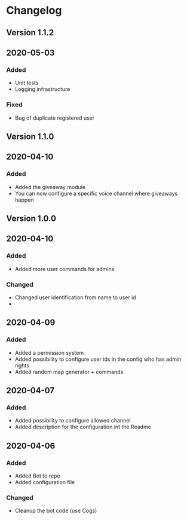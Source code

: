 # Changelog

## Version 1.1.2
## 2020-05-03
### Added
- Unit tests
- Logging infrastructure
### Fixed
- Bug of duplicate registered user

## Version 1.1.0
## 2020-04-10
### Added
- Added the giveaway module 
- You can now configure a specific voice channel where giveaways happen

## Version 1.0.0
## 2020-04-10
### Added
- Added more user commands for admins

### Changed
- Changed user identification from name to user id
- 

## 2020-04-09
### Added
- Added a permission system
- Added possibility to configure user ids in the config who has admin rights
- Added random map generator + commands

## 2020-04-07
### Added
- Added possibility to configure allowed channel
- Added description for the configuration int the Readme

## 2020-04-06
### Added
- Added Bot to repo
- Added configuration file

### Changed
- Cleanup the bot code (use Cogs)